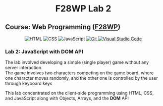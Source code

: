 <div align="center">
    <h1>F28WP Lab 2</h1>
</div>

## Course: Web Programming ([F28WP](https://www.hw.ac.uk/documents/pams/202122/F28WP_202122.pdf))

<div align="center">
    <img alt="HTML" title="HyperText Markup Language" src="https://img.shields.io/badge/HTML-informational?style=flat-sqaure&logo=html5&logoColor=white&color=E34F26">
    <img alt="CSS" title="Cascading Style Sheets" src="https://img.shields.io/badge/CSS-informational?style=flat-sqaure&logo=css3&logoColor=white&color=1572B6">
    <img alt="JavaScript" title="JavaScript" src="https://img.shields.io/badge/JavaScript-informational?style=flat-sqaure&logo=javascript&logoColor=black&color=F7DF1E">
    <a href="https://www.git-scm.com">
        <img alt="Git" title="Version Control System" src="https://img.shields.io/badge/Git-informational?style=flat-sqaure&logo=git&logoColor=white&color=F05032">
    </a>
    <a href="https://code.visualstudio.com/">
        <img alt="Visual Studio Code" title="Text Editor" src="https://img.shields.io/badge/Visual%20Studio%20Code-informational?style=flat-sqaure&logo=visualstudiocode&logoColor=white&color=007ACC">
    </a>
</div>

### Lab 2: JavaScript with DOM API

The lab involved developing a simple (single player) game without any server interaction.<br>
The game involves two characters competing on the game board, where one character moves randomly, and the other one is controlled by the user through keyboard keys

This lab concentrated on the client-side programming using HTML, CSS, and JavaScript along with Objects, Arrays, and the <b>DOM</b> API
